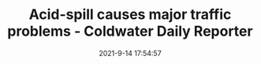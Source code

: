 ---
"title": "Acid-spill causes major traffic problems - Coldwater Daily Reporter"
"date": "2021-9-14 17:54:57"
"feed_name": "GOOGLENEWSCONSTRUCTION"
"feed_website": "https://news.google.com/search?q=construction%2Bincident&hl=en-US&gl=US&ceid=US:en"
"feed_rss": "https://news.google.com/rss/search?q=construction%2Bincident&hl=en-US&gl=US&ceid=US:en"
"link": "https://www.thedailyreporter.com/story/news/2021/09/14/acid-spill-causes-major-branch-county-traffic-problems/8333546002/"
"file": "_posts/2021-1-1-a2a4e9ec0a8759f88ac7d83e955c86d59c45925d.md"
"accident": "1"
"drilling": "0"
---